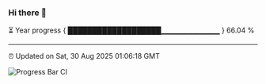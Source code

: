 ### Hi there 👋

⏳ Year progress { ███████████████████▁▁▁▁▁▁▁▁▁▁▁ } 66.04 %

---

⏰ Updated on Sat, 30 Aug 2025 01:06:18 GMT

![Progress Bar CI](https://github.com/liununu/liununu/workflows/Progress%20Bar%20CI/badge.svg)
